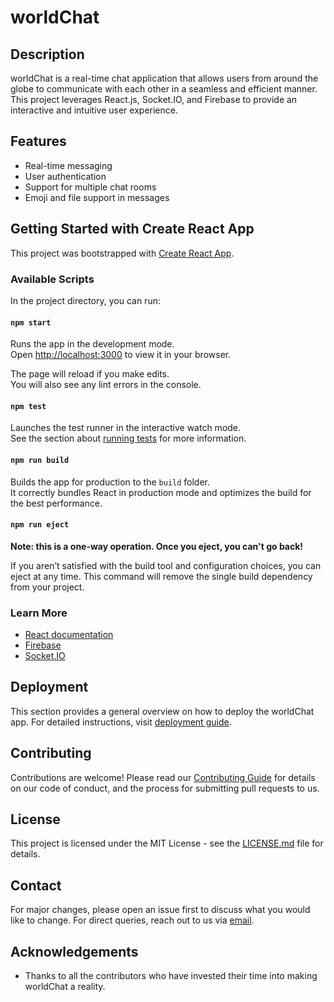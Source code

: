 # worldChat

## Description
worldChat is a real-time chat application that allows users from around the globe to communicate with each other in a seamless and efficient manner. This project leverages React.js, Socket.IO, and Firebase to provide an interactive and intuitive user experience.

## Features
- Real-time messaging
- User authentication
- Support for multiple chat rooms
- Emoji and file support in messages

## Getting Started with Create React App
This project was bootstrapped with [Create React App](https://github.com/facebook/create-react-app).

### Available Scripts
In the project directory, you can run:

#### `npm start`
Runs the app in the development mode.\
Open [http://localhost:3000](http://localhost:3000) to view it in your browser.

The page will reload if you make edits.\
You will also see any lint errors in the console.

#### `npm test`
Launches the test runner in the interactive watch mode.\
See the section about [running tests](https://facebook.github.io/create-react-app/docs/running-tests) for more information.

#### `npm run build`
Builds the app for production to the `build` folder.\
It correctly bundles React in production mode and optimizes the build for the best performance.

#### `npm run eject`
**Note: this is a one-way operation. Once you eject, you can't go back!**

If you aren’t satisfied with the build tool and configuration choices, you can eject at any time. This command will remove the single build dependency from your project.

### Learn More
- [React documentation](https://reactjs.org/)
- [Firebase](https://firebase.google.com/docs)
- [Socket.IO](https://socket.io/docs)

## Deployment
This section provides a general overview on how to deploy the worldChat app. For detailed instructions, visit [deployment guide](https://facebook.github.io/create-react-app/docs/deployment).

## Contributing
Contributions are welcome! Please read our [Contributing Guide](./CONTRIBUTING.md) for details on our code of conduct, and the process for submitting pull requests to us.

## License
This project is licensed under the MIT License - see the [LICENSE.md](LICENSE.md) file for details.

## Contact
For major changes, please open an issue first to discuss what you would like to change. For direct queries, reach out to us via [email](mailto:support@worldchat.com).

## Acknowledgements
- Thanks to all the contributors who have invested their time into making worldChat a reality.
